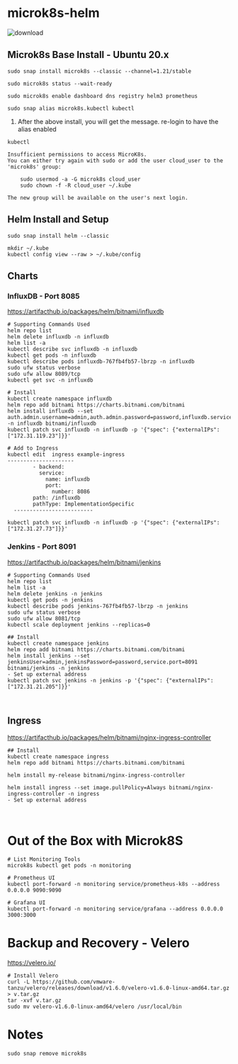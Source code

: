 # microk8s-helm


![download](https://user-images.githubusercontent.com/993459/111545821-ea5d5880-8733-11eb-9352-d22f812e9fb0.png)

## Microk8s Base Install - Ubuntu 20.x
```
sudo snap install microk8s --classic --channel=1.21/stable
```
```
sudo microk8s status --wait-ready 
```
```
sudo microk8s enable dashboard dns registry helm3 prometheus 
```
```
sudo snap alias microk8s.kubectl kubectl    
```
1. After the above install, you will get the message. re-login to have the alias enabled
```
kubectl

Insufficient permissions to access MicroK8s.
You can either try again with sudo or add the user cloud_user to the 'microk8s' group:

    sudo usermod -a -G microk8s cloud_user
    sudo chown -f -R cloud_user ~/.kube

The new group will be available on the user's next login.
```

## Helm Install and Setup
```
sudo snap install helm --classic

mkdir ~/.kube
kubectl config view --raw > ~/.kube/config

```

## Charts


### InfluxDB - Port 8085
https://artifacthub.io/packages/helm/bitnami/influxdb
```
# Supporting Commands Used
helm repo list 
helm delete influxdb -n influxdb
helm list -a
kubectl describe svc influxdb -n influxdb
kubectl get pods -n influxdb
kubectl describe pods influxdb-767fb4fb57-lbrzp -n influxdb
sudo ufw status verbose
sudo ufw allow 8089/tcp
kubectl get svc -n influxdb

# Install 
kubectl create namespace influxdb
helm repo add bitnami https://charts.bitnami.com/bitnami
helm install influxdb --set auth.admin.username=admin,auth.admin.password=password,influxdb.service.type=LoadBalancer,influxdb.service.port=8085 -n influxdb bitnami/influxdb
kubectl patch svc influxdb -n influxdb -p '{"spec": {"externalIPs":["172.31.119.23"]}}'

# Add to Ingress
kubectl edit  ingress example-ingress
---------------------
        - backend:
          service:
            name: influxdb
            port:
              number: 8086
        path: /influxdb
        pathType: ImplementationSpecific
  -------------------------

kubectl patch svc influxdb -n influxdb -p '{"spec": {"externalIPs":["172.31.27.73"]}}'
```

### Jenkins - Port 8091
https://artifacthub.io/packages/helm/bitnami/jenkins
```
# Supporting Commands Used
helm repo list 
helm list -a
helm delete jenkins -n jenkins
kubectl get pods -n jenkins
kubectl describe pods jenkins-767fb4fb57-lbrzp -n jenkins
sudo ufw status verbose
sudo ufw allow 8081/tcp
kubectl scale deployment jenkins --replicas=0

## Install
kubectl create namespace jenkins
helm repo add bitnami https://charts.bitnami.com/bitnami
helm install jenkins --set jenkinsUser=admin,jenkinsPassword=password,service.port=8091 bitnami/jenkins -n jenkins
- Set up external address
kubectl patch svc jenkins -n jenkins -p '{"spec": {"externalIPs":["172.31.21.205"]}}'

  
```

## Ingress
https://artifacthub.io/packages/helm/bitnami/nginx-ingress-controller
```
## Install
kubectl create namespace ingress
helm repo add bitnami https://charts.bitnami.com/bitnami

helm install my-release bitnami/nginx-ingress-controller

helm install ingress --set image.pullPolicy=Always bitnami/nginx-ingress-controller -n ingress
- Set up external address



```

# Out of the Box with Microk8S
```
# List Monitoring Tools
microk8s kubectl get pods -n monitoring

# Prometheus UI
kubectl port-forward -n monitoring service/prometheus-k8s --address 0.0.0.0 9090:9090

# Grafana UI
kubectl port-forward -n monitoring service/grafana --address 0.0.0.0 3000:3000

```

# Backup and Recovery - Velero
https://velero.io/
```
# Install Velero
curl -L https://github.com/vmware-tanzu/velero/releases/download/v1.6.0/velero-v1.6.0-linux-amd64.tar.gz > v.tar.gz
tar -xvf v.tar.gz
sudo mv velero-v1.6.0-linux-amd64/velero /usr/local/bin
```

# Notes
```
sudo snap remove microk8s
```
